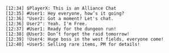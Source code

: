 <pre><code class="language-zii">
[12:34] $PlayerX: This is an Alliance Chat
[12:35] #User1: Hey everyone, how’s it going?
[12:36] "User2: Got a moment? Let's chat.
[12:36] User2": Yeah. I'm Free.
[12:37] #User1: Ready for the dungeon run!
[12:38] @User3: Don’t forget the raid tomorrow!
[12:39] !User4: Huge boss in the west fields, everyone come!
[12:40] +User5: Selling rare items, PM for details!
</code></pre>